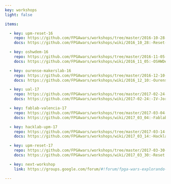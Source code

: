 ```yaml
---
key: workshops
light: false

items:

  - key: upm-reset-16
    repo: https://github.com/FPGAwars/workshops/tree/master/2016-10-28-Reset-ETSII-UPM
    docs: https://github.com/FPGAwars/workshops/wiki/2016_10_28:-Reset-ETSII-UPM

  - key: oshwdem-16
    repo: https://github.com/FPGAwars/workshops/tree/master/2016-11-05-OSHWDem16
    docs: https://github.com/FPGAwars/workshops/wiki/2016_11_05:-OSHWDem16-A-Coru%C3%B1a

  - key: ourense-makerslab-16
    repo: https://github.com/FPGAwars/workshops/tree/master/2016-12-10-OurenseMakersLab
    docs: https://github.com/FPGAwars/workshops/wiki/2016_12_10:-Ourense-MakersLab

  - key: ual-17
    repo: https://github.com/FPGAwars/workshops/tree/master/2017-02-24-IV-jornadas-informatica-UAL
    docs: https://github.com/FPGAwars/workshops/wiki/2017-02-24:-IV-Jornadas-de-Inform%C3%A1tica-Universidad-de-Almer%C3%ADa

  - key: fablab-valencia-17
    repo: https://github.com/FPGAwars/workshops/tree/master/2017-03-04-Fablab-Valencia/Taller-Fablab-Valencia
    docs: https://github.com/FPGAwars/workshops/wiki/2017_03_04:-Fablab-Valencia

  - key: hacklab-upm-17
    repo: https://github.com/FPGAwars/workshops/tree/master/2017-03-14-ETSIDI-hacklab-upm
    docs: https://github.com/FPGAwars/workshops/wiki/2017_03_14:-Hacklab-UPM.-ETSIDI

  - key: upm-reset-17
    repo: https://github.com/FPGAwars/workshops/tree/master/2017-03-30-Reset-ETSII-UPM
    docs: https://github.com/FPGAwars/workshops/wiki/2017_03_30:-Reset.-ETSII,-UPM

  - key: next-workshop
    link: https://groups.google.com/forum/#!forum/fpga-wars-explorando-el-lado-libre

---
```

